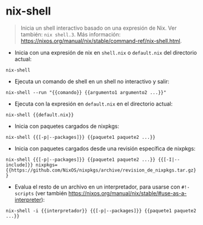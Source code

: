 # nix-shell

> Inicia un shell interactivo basado on una expresión de Nix.
> Ver también: `nix shell.3`.
> Más información: <https://nixos.org/manual/nix/stable/command-ref/nix-shell.html>.

- Inicia con una expresión de nix en `shell.nix` o `default.nix` del directorio actual:

`nix-shell`

- Ejecuta un comando de shell en un shell no interactivo y salir:

`nix-shell --run "{{comando}} {{argumento1 argumento2 ...}}"`

- Ejecuta con la expresión en `default.nix` en el directorio actual:

`nix-shell {{default.nix}}`

- Inicia con paquetes cargados de nixpkgs:

`nix-shell {{[-p|--packages]}} {{paquete1 paquete2 ...}}`

- Inicia con paquetes cargados desde una revisión específica de nixpkgs:

`nix-shell {{[-p|--packages]}} {{paquete1 paquete2 ...}} {{[-I|--include]}} nixpkgs={{https://github.com/NixOS/nixpkgs/archive/revision_de_nixpkgs.tar.gz}}`

- Evalua el resto de un archivo en un interpretador, para usarse con `#!-scripts` (ver también <https://nixos.org/manual/nix/stable/#use-as-a-interpreter>):

`nix-shell -i {{interpretador}} {{[-p|--packages]}} {{paquete1 paquete2 ...}}`
